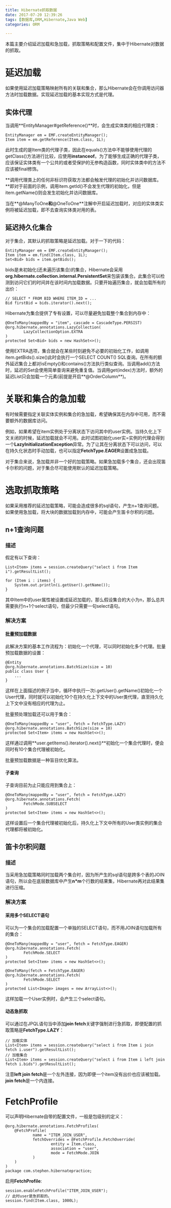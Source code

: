 ```yaml
---
title: Hibernate抓取数据
date: 2017-07-20 12:39:26
tags: [数据库,ORM,Hibernate,Java Web]
categories: ORM

---
```

本篇主要介绍延迟加载和急加载，抓取策略和配置文件，集中于Hibernate对数据的抓取。
<!--more-->

# 延迟加载
如果使用延迟加载策略映射所有的关联和集合，那么Hibernate会在你调用访问器方法时加载数据。实现延迟加载的基本实现方式是代理。
## 实体代理
当调用**EntityManager#getReference()**时，会生成实体类的相应代理类：

	EntityManager em = EMF.createEntityManager();
    Item item = em.getReference(Item.class, 1L);
此时生成的是Item类的代理子类，因此在equals()方法中不能够使用代理的getClass()方法进行比较，应使用**instanceof**。为了能够生成正确的代理子类，应该保证实体类有一个公共的或者受保护的无参构造函数，同时实体类中的方法不应该被final修饰。

**调用代理类上的任何非标识符获取方法都会触发代理的初始化并访问数据库。**即对于前面的示例，调用item.getId()不会发生代理的初始化，但是item.getName()则会发生初始化并访问数据库。

当在**@ManyToOne**和**@OneToOne**注解中开启延迟加载时，对应的实体类实例将被延迟加载，即不去查询实体类对用的表。
## 延迟持久化集合
对于集合，其默认的抓取策略是延迟加载。对于一下的代码：

	EntityManager em = EMF.createEntityManager();
    Item item = em.find(Item.class, 1L);
    Set<Bid> bids = item.getBids();
bids是未初始化(还未遍历该集合)的集合，Hibernate会采用**org.hibernate.collection.internal.PersistentSet**来包装该集合。此集合可以检测到访问它们的时间并在该时间内加载数据。只要开始遍历集合，就会加载所有的出价：

	// SELECT * FROM BID WHERE ITEM_ID = ...
    Bid firstBid = bids.iterator().next();
Hibernate为集合提供了专有设置，可以尽量避免加载整个集合到内存中：

	@OneToMany(mappedBy = "item", cascade = CascadeType.PERSIST)
    @org.hibernate.annotations.LazyCollection(
            LazyCollectionOption.EXTRA
    )
    protected Set<Bid> bids = new HashSet<>();
使用EXTRA选项，集合就会在某些时刻避免不必要的初始化工作，如调用item.getBids().size()此时会执行一个SELECT COUNT() SQL查询。在所有的额外延迟集合上都对isEmpty()和contains()方法执行类似查询。当调用add()方法时，延迟的Set会使用简单查询来避免重复值。当调用get(index)方法时，额外的延迟List只会加载一个元素(前提是开启**@OrderColumn**)。
# 关联和集合的急加载
有时候需要指定关联实体实例和集合的急加载，希望确保其在内存中可用，而不需要额外的数据库访问。

例如，如果希望在item实例处于分离状态下访问其中的user实例。当持久化上下文关闭的时候，延迟加载就会不可用。此时试图初始化user实=实例的代理会得到一个**LazyInitializationException**异常。为了让其在分离状态下可以访问，可以在持久化状态时手动加载，也可以指定**FetchType.EAGER**设置成急加载。

对于集合来说，急加载并非一个好的加载策略。如果急加载多个集合，还会出现笛卡尔积的问题，对于集合尽可能使用默认的延迟加载策略。
# 选取抓取策略
如果采用推荐的延迟加载策略，可能会造成很多的sql语句，产生n+1查询问题。如果使用急加载，将大块的数据加载到内存中，可能会产生笛卡尔积的问题。
## n+1查询问题
### 描述
假定有以下查询：

	List<Item> items = session.createQuery("select i from Item i").getResultList();
        
    for (Item i : items) {
        System.out.println(i.getUser().getName());
    }
其中Item中的user属性被设置成延迟加载的，那么假设集合的大小为n，那么总共需要执行n+1个select语句，但最少只需要一句select语句。
### 解决方案
#### 批量预加载数据
此解决方案的基本工作流程为：初始化一个代理，可以同时初始化多个代理。批量预加载数据的设置：

	@Entity
	@org.hibernate.annotations.BatchSize(size = 10)
	public class User {
	    ...
	}
这样在上面描述的例子当中，循环中执行一次i.getUser().getName()初始化一个User代理，同时就可以初始化10个在持久化上下文中的User类代理，直至持久化上下文中没有相应的代理为止。

批量预处理加载还可以用于集合：

	@OneToMany(mappedBy = "user", fetch = FetchType.LAZY)
    @org.hibernate.annotations.BatchSize(size = 10)
    protected Set<Item> items = new HashSet<>();
这样通过调用**user.getItems().iterator().next()**初始化一个集合代理时，便会同时有10个集合代理被初始化。

批量预加载数据是一种盲目优化算法。
#### 子查询
子查询目前为止只能应用到集合上：

	@OneToMany(mappedBy = "user", fetch = FetchType.LAZY)
    @org.hibernate.annotations.Fetch(
            FetchMode.SUBSELECT
    )
    protected Set<Item> items = new HashSet<>();
这样设置后一个集合代理被初始化后，持久化上下文中所有的User类实例的集合代理都将被初始化。
## 笛卡尔积问题
### 描述
当采用急加载策略同时加载两个集合时，因为所产生的sql语句是跨多个表的JOIN语句，所以会在底层数据库中产生**n\*m**个行数的结果集，Hibernate再对此结果集进行压缩。
### 解决方案
#### 采用多个SELECT语句
可以为一个集合的加载配置一个单独的SELECT语句，而不用JOIN语句加载所有的集合：

	@OneToMany(mappedBy = "user", fetch = FetchType.EAGER)
    @org.hibernate.annotations.Fetch(
            FetchMode.SELECT
    )
    protected Set<Item> items = new HashSet<>();

    @OneToMany(fetch = FetchType.EAGER)
    @org.hibernate.annotations.Fetch(
            FetchMode.SELECT
    )
    protected List<Image> images = new ArrayList<>();
这样加载一个User实例时，会产生三个select语句。
#### 动态急抓取
可以通过在JPQL语句当中添加**join fetch**关键字强制进行急抓取，即便配置的抓取策略是**FetchType.LAZY**：

	// 加载实体
	List<Item> items = session.createQuery("select i from Item i join fetch i.user").getResultList();
	// 加载集合
	List<Item> items = session.createQuery("select i from Item i left join fetch i.bids").getResultList();
注意**left join fetch**是一个左外连接，因为即便一个item没有出价也应该被加载。**join fetch**是一个内连接。
# FetchProfile
可以声明Hibernate自带的配置文件，一般是包级别的定义：

	@org.hibernate.annotations.FetchProfiles(
        @FetchProfile(
                name = "ITEM_JOIN_USER",
                fetchOverrides = @FetchProfile.FetchOverride(
                        entity = Item.class,
                        association = "user",
                        mode = FetchMode.JOIN
                )
        )
	)
	package com.stephen.hibernatepractice;
启用**FetchProfile**:

	session.enableFetchProfile("ITEM_JOIN_USER");
	// 此时user是急抓取的。
    session.find(Item.class, 1000L);